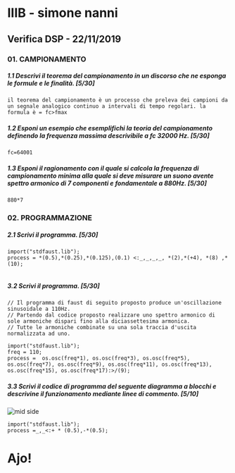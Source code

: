 # IIIB - simone nanni 

## Verifica DSP - 22/11/2019

### 01. CAMPIONAMENTO

##### 1.1 Descrivi il teorema del campionamento in un discorso che ne esponga le formule e le finalità. [5/30]

```
il teorema del campionamento è un processo che preleva dei campioni da un segnale analogico continuo a intervali di tempo regolari. la formula è = fc>fmax
```

##### 1.2 Esponi un esempio che esemplifichi la teoria del campionamento definendo la frequenza massima descrivibile a _fc 32000 Hz_. [5/30]

```
fc=64001
```

##### 1.3 Esponi il ragionamento con il quale si calcola la frequenza di campionamento minima alla quale si deve misurare un suono avente spettro armonico di 7 componenti e fondamentale a _880Hz_. [5/30]

```
880*7
```

### 02. PROGRAMMAZIONE

##### 2.1 Scrivi il programma. [5/30]

```
import("stdfaust.lib");
process = *(0.5),*(0.25),*(0.125),(0.1) <:_,_,_,_, *(2),*(+4), *(8) ,*(10);


```

##### 3.2 Scrivi il programma. [5/30]

```
// Il programma di faust di seguito proposto produce un'oscillazione sinusoidale a 110Hz.
// Partendo dal codice proposto realizzare uno spettro armonico di sole armoniche dispari fino alla diciassettesima armonica.
// Tutte le armoniche combinate su una sola traccia d'uscita normalizzata ad uno.

import("stdfaust.lib");
freq = 110;
process =  os.osc(freq*1), os.osc(freq*3), os.osc(freq*5), os.osc(freq*7), os.osc(freq*9), os.osc(freq*11), os.osc(freq*13), os.osc(freq*15), os.osc(freq*17):>/(9);

```

##### 3.3 Scrivi il codice di programma del seguente diagramma a blocchi e descrivine il funzionamento mediante linee di commento. [5/10]

![mid side](https://github.com/LSSN/2019-11-22-3B-DSP/blob/master/process.svg)

```
import("stdfaust.lib");
process =_,_<:+ * (0.5),-*(0.5);
```

# Ajo!
